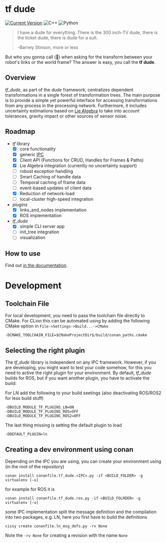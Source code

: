 # tf dude #
[![Current Version](https://img.shields.io/badge/current%20version-1.0.0-blue.svg)](https://github.com/DLR-RM/tf_dude/releases)
![C++](https://img.shields.io/badge/C%2B%2B-17-blue)
![Python](https://img.shields.io/badge/Python-3.6-blue)


> I have a dude for everything. There is the 300 inch-TV dude, there is the ticket dude, there is dude for a suit.
>
> -Barney Stinson, more or less

But who you gonna call (:ghost:) when asking for the transform between your robot's links or the world frame?
The answer is easy, you call the **tf dude**.

## Overview ##
*tf_dude*, as part of the *dude* framework, centralizes dependent transformations in a single forest of transformation trees.
The main purpose is to provide a simple yet powerful interface for accessing transformations from any process in the processing network.
Furthermore, it includes uncertainty estimations based on [Lie Algebra](https://en.wikipedia.org/wiki/Lie_algebra) to take into account tolerances, gravity impact or other sources of sensor noise.

## Roadmap ##
- *tf* library
  - [X] core functionality
  - [X] generic [IPC](https://en.wikipedia.org/wiki/Inter-process_communication)
  - [X] Client API (Functions for CRUD, Handles for Frames & Paths)
  - [X] Lie Algebra integration (currently no uncertainty support)
  - [ ] robust exception handling
  - [ ] Smart Caching of handle data
  - [ ] Temporal caching of frame data
  - [ ] event-based updates of client data
  - [X] Reduction of network-load
  - [ ] local-cluster high-speed integration
- *plugins*
  - [X] links_and_nodes implementation
  - [X] ROS implementation
- *tf_dude*
  - [X] simple CLI server app
  - [ ] init_tree integration
  - [ ] visualization

## How to use ##
Find out [in the documentation](doc/documentation.md).

# Development
## Toolchain File
For local development, you need to pass the toolchain file directly to CMake.
For CLion this can be automated using by adding the following CMake option in `File->Settings->Build...->CMake`
```
-DCMAKE_TOOLCHAIN_FILE=$CMakeProjectDir$/build/conan_paths.cmake
```

## Selecting the right plugin
The *tf_dude* library is independent on any IPC framework.
However, if you are developing, you might want to test your code somehow, for this you need to active the right plugin for your environment.
By default, *tf_dude* builds for ROS, but if you want another plugin, you have to activate the build:

For LN add the following to your build seetings (also deactivating ROS/ROS2 for less build stuff)
```
-DBUILD_MODULE_TF_PLUGINS_LN=ON
-DBUILD_MODULE_TF_PLUGINS_ROS=OFF
-DBUILD_MODULE_TF_PLUGINS_ROS2=OFF
```

The last thing missing is setting the default plugin to load
```
-DDEFAULT_PLUGIN=ln
```

## Creating a dev environment using conan
Depending on the IPC you are using, you can create your environment using (in the root of the repository)
```
conan install conanfile.tf_dude.<IPC>.py -if <BUILD_FOLDER> -g virtualenv [-u]
```

for example for ROS it is
```
conan install conanfile.tf_dude.ros.py -if <BUILD_FOLRDER> -g virtualenv [-u]
```

some IPC implementation split the message definition and the compilation into two packages, e.g. LN, here you first have to build the definitions 
```
cissy create conanfile.ln_msg_defs.py -rv None
```
Note the `-rv None` for creating a revision with the name `None`
